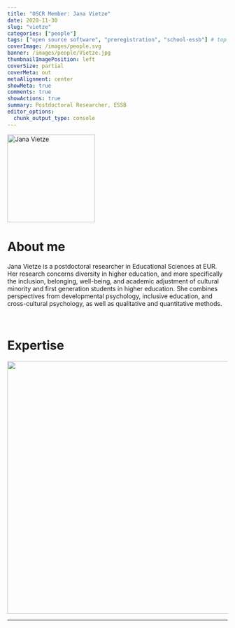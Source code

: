 ```yaml
---
title: "OSCR Member: Jana Vietze"
date: 2020-11-30
slug: "vietze"
categories: ["people"]
tags: ["open source software", "preregistration", "school-essb"] # top 3 categories + unique + school
coverImage: /images/people.svg
banner: /images/people/Vietze.jpg
thumbnailImagePosition: left
coverSize: partial
coverMeta: out
metaAlignment: center
showMeta: true
comments: true
showActions: true
summary: Postdoctoral Researcher, ESSB
editor_options: 
  chunk_output_type: console
---
```

<!-- EMAIL -->
<p>
  <a href="mailto:vietze@essb.eur.nl">
  <img border="0" alt="Jana Vietze" src="/images/people/Vietze.jpg" width="200" height="200" align="center">
  </a>
</p>


<p align="center">
<!--  CV    --> 
  <a href="https://www.eur.nl/en/people/jana-vietze" class="fa-solid fa-file" style="color:#000000;">
  </a> 

<!-- TWITTER 
  <a href="" class="fa-brands fa-x-twitter" style="color:#000000;">
  </a>
  -->

<!-- GOOGLE SCHOLAR
  <a href="" class="fa-brands fa-google-scholar" style="color:#000000;">
  </a>
  -->
  
<!-- RESEARCHGATE    --> 
  <a href="https://www.researchgate.net/profile/Jana_Vietze" class="fa-brands fa-researchgate" style="color:#000000;">
  </a>

  
<!-- LINKEDIN 
  <a href="" class="fa-brands fa-linkedin" style="color:#000000;">
  </a> -->  
  
  <!-- ORCID   --> 
  <a href="https://orcid.org/0000-0002-8091-2127" class="fa-brands fa-orcid" style="color:#000000;">
  </a> 

<!-- PERSONAL WEBSITE 
  <a href="" class="fa-solid fa-link" style="color:#000000;">
  </a> -->

<!-- GITHUB 
  <a href="" class="fa-brands fa-github" style="color:#000000;"> 
  </a> -->
</p>


# About me

Jana Vietze is a postdoctoral researcher in Educational Sciences at EUR. Her research concerns diversity in higher education, and more specifically the inclusion, belonging, well-being, and academic adjustment of cultural minority and first generation students in higher education. She combines perspectives from developmental psychology, inclusive education, and cross-cultural psychology, as well as qualitative and quantitative methods.

<BR>

# Expertise

<img src="{{< blogdown/postref >}}index_files/figure-html/radarPlot-1.png" width="576" />

***


